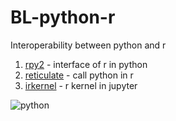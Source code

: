# BL-python-r

Interoperability between python and r 

1. [rpy2](https://rpy2.github.io/doc/v3.3.x/html/index.html) - interface of r in python
2. [reticulate](https://github.com/rstudio/reticulate) - call python in r
3. [irkernel](https://github.com/IRkernel/IRkernel) - r kernel in jupyter

![python](https://i.imgur.com/f62NCWr.png)
